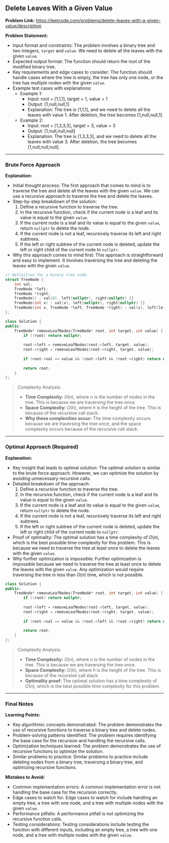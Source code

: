 ## Delete Leaves With a Given Value
**Problem Link:** https://leetcode.com/problems/delete-leaves-with-a-given-value/description

**Problem Statement:**
- Input format and constraints: The problem involves a binary tree and two integers, `target` and `value`. We need to delete all the leaves with the given `value`.
- Expected output format: The function should return the root of the modified binary tree.
- Key requirements and edge cases to consider: The function should handle cases where the tree is empty, the tree has only one node, or the tree has multiple nodes with the given `value`.
- Example test cases with explanations:
  - Example 1: 
    - Input: root = [1,1,1], target = 1, value = 1
    - Output: [1,null,null,1]
    - Explanation: The tree is [1,1,1], and we need to delete all the leaves with value 1. After deletion, the tree becomes [1,null,null,1].
  - Example 2: 
    - Input: root = [1,3,3,3], target = 3, value = 3
    - Output: [1,null,null,null]
    - Explanation: The tree is [1,3,3,3], and we need to delete all the leaves with value 3. After deletion, the tree becomes [1,null,null,null].

---

### Brute Force Approach
**Explanation:**
- Initial thought process: The first approach that comes to mind is to traverse the tree and delete all the leaves with the given `value`. We can use a recursive approach to traverse the tree and delete the leaves.
- Step-by-step breakdown of the solution:
  1. Define a recursive function to traverse the tree.
  2. In the recursive function, check if the current node is a leaf and its value is equal to the given `value`.
  3. If the current node is a leaf and its value is equal to the given `value`, return `nullptr` to delete the node.
  4. If the current node is not a leaf, recursively traverse its left and right subtrees.
  5. If the left or right subtree of the current node is deleted, update the left or right child of the current node to `nullptr`.
- Why this approach comes to mind first: This approach is straightforward and easy to implement. It involves traversing the tree and deleting the leaves with the given `value`.

```cpp
// Definition for a binary tree node.
struct TreeNode {
    int val;
    TreeNode *left;
    TreeNode *right;
    TreeNode() : val(0), left(nullptr), right(nullptr) {}
    TreeNode(int x) : val(x), left(nullptr), right(nullptr) {}
    TreeNode(int x, TreeNode *left, TreeNode *right) : val(x), left(left), right(right) {}
};

class Solution {
public:
    TreeNode* removeLeafNodes(TreeNode* root, int target, int value) {
        if (!root) return nullptr;
        
        root->left = removeLeafNodes(root->left, target, value);
        root->right = removeLeafNodes(root->right, target, value);
        
        if (root->val == value && !root->left && !root->right) return nullptr;
        
        return root;
    }
};
```

> Complexity Analysis:
> - **Time Complexity:** $O(n)$, where $n$ is the number of nodes in the tree. This is because we are traversing the tree once.
> - **Space Complexity:** $O(h)$, where $h$ is the height of the tree. This is because of the recursive call stack.
> - **Why these complexities occur:** The time complexity occurs because we are traversing the tree once, and the space complexity occurs because of the recursive call stack.

---

### Optimal Approach (Required)
**Explanation:**
- Key insight that leads to optimal solution: The optimal solution is similar to the brute force approach. However, we can optimize the solution by avoiding unnecessary recursive calls.
- Detailed breakdown of the approach:
  1. Define a recursive function to traverse the tree.
  2. In the recursive function, check if the current node is a leaf and its value is equal to the given `value`.
  3. If the current node is a leaf and its value is equal to the given `value`, return `nullptr` to delete the node.
  4. If the current node is not a leaf, recursively traverse its left and right subtrees.
  5. If the left or right subtree of the current node is deleted, update the left or right child of the current node to `nullptr`.
- Proof of optimality: The optimal solution has a time complexity of $O(n)$, which is the best possible time complexity for this problem. This is because we need to traverse the tree at least once to delete the leaves with the given `value`.
- Why further optimization is impossible: Further optimization is impossible because we need to traverse the tree at least once to delete the leaves with the given `value`. Any optimization would require traversing the tree in less than $O(n)$ time, which is not possible.

```cpp
class Solution {
public:
    TreeNode* removeLeafNodes(TreeNode* root, int target, int value) {
        if (!root) return nullptr;
        
        root->left = removeLeafNodes(root->left, target, value);
        root->right = removeLeafNodes(root->right, target, value);
        
        if (root->val == value && !root->left && !root->right) return nullptr;
        
        return root;
    }
};
```

> Complexity Analysis:
> - **Time Complexity:** $O(n)$, where $n$ is the number of nodes in the tree. This is because we are traversing the tree once.
> - **Space Complexity:** $O(h)$, where $h$ is the height of the tree. This is because of the recursive call stack.
> - **Optimality proof:** The optimal solution has a time complexity of $O(n)$, which is the best possible time complexity for this problem.

---

### Final Notes

**Learning Points:**
- Key algorithmic concepts demonstrated: The problem demonstrates the use of recursive functions to traverse a binary tree and delete nodes.
- Problem-solving patterns identified: The problem requires identifying the base case for the recursion and handling the recursive calls.
- Optimization techniques learned: The problem demonstrates the use of recursive functions to optimize the solution.
- Similar problems to practice: Similar problems to practice include deleting nodes from a binary tree, traversing a binary tree, and optimizing recursive functions.

**Mistakes to Avoid:**
- Common implementation errors: A common implementation error is not handling the base case for the recursion correctly.
- Edge cases to watch for: Edge cases to watch for include handling an empty tree, a tree with one node, and a tree with multiple nodes with the given `value`.
- Performance pitfalls: A performance pitfall is not optimizing the recursive function calls.
- Testing considerations: Testing considerations include testing the function with different inputs, including an empty tree, a tree with one node, and a tree with multiple nodes with the given `value`.